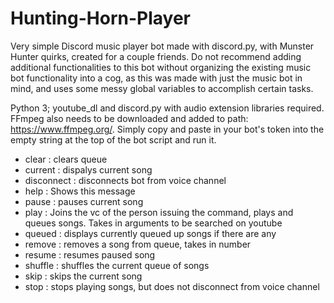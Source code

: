 # Hunting-Horn-Player

Very simple Discord music player bot made with discord.py, with Munster Hunter quirks, created for a couple friends. Do not recommend adding additional functionalities to this bot without organizing the existing music bot functionality into a cog, as this was made with just the music bot in mind, and uses some messy global variables to accomplish certain tasks.

Python 3; youtube_dl and discord.py with audio extension libraries required. FFmpeg also needs to be downloaded and added to path: https://www.ffmpeg.org/. Simply copy and paste in your bot's token into the empty string at the top of the bot script and run it.

  - clear :      clears queue
  - current :    dispalys current song
  - disconnect : disconnects bot from voice channel
  - help :       Shows this message
  - pause :      pauses current song
  - play :      Joins the vc of the person issuing the command, plays and queues songs. Takes in arguments to be searched on youtube
  - queued :     displays currently queued up songs if there are any
  - remove :     removes a song from queue, takes in number
  - resume :     resumes paused song
  - shuffle :    shuffles the current queue of songs
  - skip :       skips the current song
  - stop :       stops playing songs, but does not disconnect from voice channel
